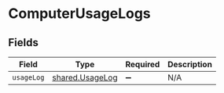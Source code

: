 # ComputerUsageLogs


## Fields

| Field                                              | Type                                               | Required                                           | Description                                        |
| -------------------------------------------------- | -------------------------------------------------- | -------------------------------------------------- | -------------------------------------------------- |
| `usageLog`                                         | [shared.UsageLog](../../models/shared/usagelog.md) | :heavy_minus_sign:                                 | N/A                                                |